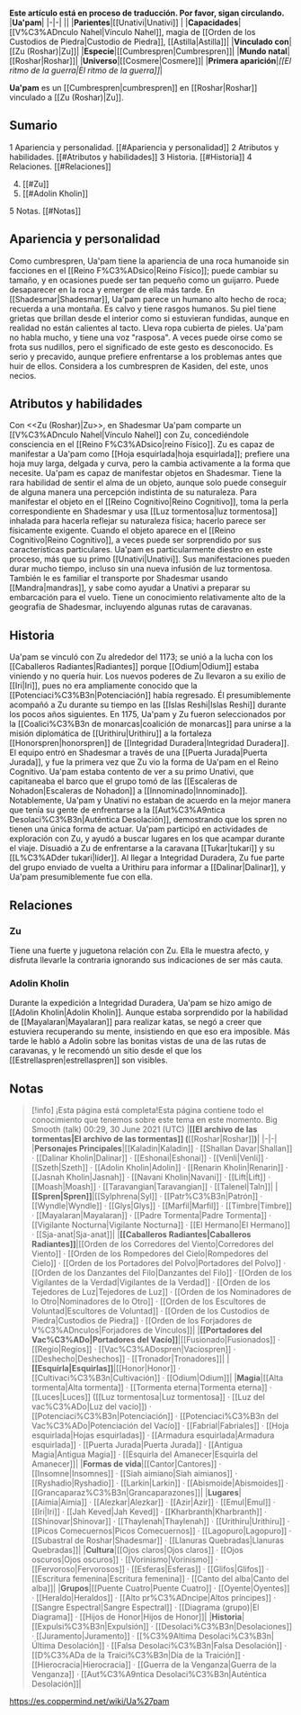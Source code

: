 **Este artículo está en proceso de traducción. Por favor, sigan circulando.**
|**Ua'pam**|
|-|-|
||
|**Parientes**|[[Unativi\|Unativi]] |
|**Capacidades**|[[V%C3%ADnculo Nahel\|Vínculo Nahel]], magia de [[Orden de los Custodios de Piedra\|Custodio de Piedra]], [[Astilla\|Astilla]]|
|**Vinculado con**|[[Zu (Roshar)\|Zu]]|
|**Especie**|[[Cumbrespren\|Cumbrespren]]|
|**Mundo natal**|[[Roshar\|Roshar]]|
|**Universo**|[[Cosmere\|Cosmere]]|
|**Primera aparición**|*[[El ritmo de la guerra\|El ritmo de la guerra]]*|

**Ua'pam** es un [[Cumbrespren\|cumbrespren]] en [[Roshar\|Roshar]] vinculado a [[Zu (Roshar)\|Zu]].

## Sumario

1 Apariencia y personalidad. [[#Apariencia y personalidad]] 
2 Atributos y habilidades. [[#Atributos y habilidades]] 
3 Historia. [[#Historia]] 
4 Relaciones. [[#Relaciones]] 

4. [[#Zu]] 
4. [[#Adolin Kholin]] 


5 Notas. [[#Notas]] 


## Apariencia y personalidad
Como cumbrespren, Ua'pam tiene la apariencia de una roca humanoide sin facciones en el [[Reino F%C3%ADsico\|Reino Físico]]; puede cambiar su tamaño, y en ocasiones puede ser tan pequeño como un guijarro. Puede desaparecer en la roca y emerger de ella más tarde.
En [[Shadesmar\|Shadesmar]], Ua'pam parece un humano alto hecho de roca; recuerda a una montaña. Es calvo y tiene rasgos humanos. Su piel tiene grietas que brillan desde el interior como si estuvieran fundidas, aunque en realidad no están calientes al tacto. Lleva ropa cubierta de pieles.
Ua'pam no habla mucho, y tiene una voz "rasposa". A veces puede oirse como se frota sus nudillos, pero el significado de este gesto es desconocido. Es serio y precavido, aunque prefiere enfrentarse a los problemas antes que huir de ellos. Considera a los cumbrespren de Kasiden, del este, unos necios.

## Atributos y habilidades
  Con <<Zu (Roshar)\|Zu>>, en Shadesmar
Ua'pam comparte un [[V%C3%ADnculo Nahel\|Vínculo Nahel]] con Zu, concediéndole consciencia en el [[Reino F%C3%ADsico\|reino Físico]]. Zu es capaz de manifestar a Ua'pam como [[Hoja esquirlada\|hoja esquirlada]]; prefiere una hoja muy larga, delgada y curva, pero la cambia activamente a la forma que necesite.
Ua'pam es capaz de manifestar objetos en Shadesmar. Tiene la rara habilidad de sentir el alma de un objeto, aunque solo puede conseguir de alguna manera una percepción indistinta de su naturaleza. Para manifestar el objeto en el [[Reino Cognitivo\|Reino Cognitivo]], toma la perla correspondiente en Shadesmar y usa [[Luz tormentosa\|luz tormentosa]] inhalada para hacerla reflejar su naturaleza física; hacerlo parece ser físicamente exigente. Cuando el objeto aparece en el [[Reino Cognitivo\|Reino Cognitivo]], a veces puede ser sorprendido por sus características particulares. Ua'pam es particularmente diestro en este proceso, más que su primo [[Unativi\|Unativi]]. Sus manifestaciones pueden durar mucho tiempo, incluso sin una nueva infusión de luz tormentosa.
También le es familiar el transporte por Shadesmar usando [[Mandra\|mandras]], y sabe como ayudar a Unativi a preparar su embarcación para el vuelo. Tiene un conocimiento relativamente alto de la geografía de Shadesmar, incluyendo algunas rutas de caravanas.

## Historia
Ua'pam se vinculó con Zu alrededor del 1173; se unió a la lucha con los [[Caballeros Radiantes\|Radiantes]] porque [[Odium\|Odium]] estaba viniendo y no quería huir. Los nuevos poderes de Zu llevaron a su exilio de [[Iri\|Iri]], pues no era ampliamente conocido que la [[Potenciaci%C3%B3n\|Potenciación]] había regresado. Él presumiblemente acompañó a Zu durante su tiempo en las [[Islas Reshi\|Islas Reshi]] durante los pocos años siguientes.
En 1175, Ua'pam y Zu fueron seleccionados por la [[Coalici%C3%B3n de monarcas\|coalición de monarcas]] para unirse a la misión diplomática de [[Urithiru\|Urithiru]] a la fortaleza [[Honorspren\|honorspren]] de [[Integridad Duradera\|Integridad Duradera]]. El equipo entró en Shadesmar a través de una [[Puerta Jurada\|Puerta Jurada]], y fue la primera vez que Zu vio la forma de Ua'pam en el Reino Cognitivo. Ua'pam estaba contento de ver a su primo Unativi, que capitaneaba el barco que el grupo tomó de las [[Escaleras de Nohadon\|Escaleras de Nohadon]] a [[Innominado\|Innominado]]. Notablemente, Ua'pam y Unativi no estaban de acuerdo en la mejor manera que tenía su gente de enfrentarse a la [[Aut%C3%A9ntica Desolaci%C3%B3n\|Auténtica Desolación]], demostrando que los spren no tienen una única forma de actuar.
Ua'pam participó en actividades de exploración con Zu, y ayudó a buscar lugares en los que acampar durante el viaje. Disuadió a Zu de enfrentarse a la caravana [[Tukar\|tukari]] y su [[L%C3%ADder tukari\|líder]]. Al llegar a Integridad Duradera, Zu fue parte del grupo enviado de vuelta a Urithiru para informar a [[Dalinar\|Dalinar]], y Ua'pam presumiblemente fue con ella.

## Relaciones
### Zu
Tiene una fuerte y juguetona relación con Zu. Ella le muestra afecto, y disfruta llevarle la contraria ignorando sus indicaciones de ser más cauta.

### Adolin Kholin
Durante la expedición a Integridad Duradera, Ua'pam se hizo amigo de [[Adolin Kholin\|Adolin Kholin]]. Aunque estaba sorprendido por la habilidad de [[Mayalaran\|Mayalaran]] para realizar katas, se negó a creer que estuviera recuperando su mente, insistiendo en que eso era imposible. Más tarde le habló a Adolin sobre las bonitas vistas de una de las rutas de caravanas, y le recomendó un sitio desde el que los [[Estrellaspren\|estrellaspren]] son visibles.

## Notas

> [!info] ¡Esta página está completa!Esta página contiene todo el conocimiento que tenemos sobre este tema en este momento.
Big Smooth (talk) 00:29, 30 June 2021 (UTC)
|**[[El archivo de las tormentas\|El archivo de las tormentas]] (**[[Roshar\|Roshar]]**)**|
|-|-|
|**Personajes Principales**|[[Kaladin\|Kaladin]] · [[Shallan Davar\|Shallan]] · [[Dalinar Kholin\|Dalinar]] · [[Eshonai\|Eshonai]] · [[Venli\|Venli]] · [[Szeth\|Szeth]] · [[Adolin Kholin\|Adolin]] · [[Renarin Kholin\|Renarin]] · [[Jasnah Kholin\|Jasnah]] · [[Navani Kholin\|Navani]] · [[Lift\|Lift]] · [[Moash\|Moash]] · [[Taravangian\|Taravangian]] · [[Talenel\|Taln]]|
|**[[Spren\|Spren]]**|[[Sylphrena\|Syl]] · [[Patr%C3%B3n\|Patrón]] · [[Wyndle\|Wyndle]] · [[Glys\|Glys]] · [[Marfil\|Marfil]] · [[Timbre\|Timbre]] · [[Mayalaran\|Mayalaran]] · [[Padre Tormenta\|Padre Tormenta]] · [[Vigilante Nocturna\|Vigilante Nocturna]] · [[El Hermano\|El Hermano]] · [[Sja-anat\|Sja-anat]]|
|**[[Caballeros Radiantes\|Caballeros Radiantes]]**|[[Orden de los Corredores del Viento\|Corredores del Viento]] · [[Orden de los Rompedores del Cielo\|Rompedores del Cielo]] · [[Orden de los Portadores del Polvo\|Portadores del Polvo]] · [[Orden de los Danzantes del Filo\|Danzantes del Filo]] · [[Orden de los Vigilantes de la Verdad\|Vigilantes de la Verdad]] · [[Orden de los Tejedores de Luz\|Tejedores de Luz]] · [[Orden de los Nominadores de lo Otro\|Nominadores de lo Otro]] · [[Orden de los Escultores de Voluntad\|Escultores de Voluntad]] · [[Orden de los Custodios de Piedra\|Custodios de Piedra]] · [[Orden de los Forjadores de V%C3%ADnculos\|Forjadores de Vínculos]]|
|**[[Portadores del Vac%C3%ADo\|Portadores del Vacío]]**|[[Fusionado\|Fusionados]] · [[Regio\|Regios]] · [[Vac%C3%ADospren\|Vacíospren]] · [[Deshecho\|Deshechos]] · [[Tronador\|Tronadores]]|
|**[[Esquirla\|Esquirlas]]**|[[Honor\|Honor]] · [[Cultivaci%C3%B3n\|Cultivación]] · [[Odium\|Odium]]|
|**Magia**|[[Alta tormenta\|Alta tormenta]] · [[Tormenta eterna\|Tormenta eterna]] · [[Luces\|Luces]] ([[Luz tormentosa\|Luz tormentosa]] · [[Luz del vac%C3%ADo\|Luz del vacío]]) · [[Potenciaci%C3%B3n\|Potenciación]] · [[Potenciaci%C3%B3n del Vac%C3%ADo\|Potenciación del Vacío]] · [[Fabrial\|Fabriales]] · [[Hoja esquirlada\|Hojas esquirladas]] · [[Armadura esquirlada\|Armadura esquirlada]] · [[Puerta Jurada\|Puerta Jurada]] · [[Antigua Magia\|Antigua Magia]] · [[Esquirla del Amanecer\|Esquirla del Amanecer]]|
|**Formas de vida**|[[Cantor\|Cantores]] · [[Insomne\|Insomnes]] · [[Siah aimiano\|Siah aimianos]] · [[Ryshadio\|Ryshadio]] · [[Larkin\|Larkin]] · [[Abismoide\|Abismoides]] · [[Grancaparaz%C3%B3n\|Grancaparazones]]|
|**Lugares**|[[Aimia\|Aimia]] · [[Alezkar\|Alezkar]] · [[Azir\|Azir]] · [[Emul\|Emul]] · [[Iri\|Iri]] · [[Jah Keved\|Jah Keved]] · [[Kharbranth\|Kharbranth]] · [[Shinovar\|Shinovar]] · [[Thaylenah\|Thaylenah]] · [[Urithiru\|Urithiru]] · [[Picos Comecuernos\|Picos Comecuernos]] · [[Lagopuro\|Lagopuro]] · [[Subastral de Roshar\|Shadesmar]] · [[Llanuras Quebradas\|Llanuras Quebradas]]|
|**Cultura**|[[Ojos claros\|Ojos claros]] · [[Ojos oscuros\|Ojos oscuros]] · [[Vorinismo\|Vorinismo]] · [[Fervoroso\|Fervorosos]] · [[Esferas\|Esferas]] · [[Glifos\|Glifos]] · [[Escritura femenina\|Escritura femenina]] · [[Canto del alba\|Canto del alba]]|
|**Grupos**|[[Puente Cuatro\|Puente Cuatro]] · [[Oyente\|Oyentes]] · [[Heraldo\|Heraldos]] · [[Alto pr%C3%ADncipe\|Altos príncipes]] · [[Sangre Espectral\|Sangre Espectral]] · [[Diagrama (grupo)\|El Diagrama]] · [[Hijos de Honor\|Hijos de Honor]]|
|**Historia**|[[Expulsi%C3%B3n\|Expulsión]] · [[Desolaci%C3%B3n\|Desolaciones]] · [[Juramento\|Juramento]] · [[%C3%9Altima Desolaci%C3%B3n\|Última Desolación]] · [[Falsa Desolaci%C3%B3n\|Falsa Desolación]] · [[D%C3%ADa de la Traici%C3%B3n\|Día de la Traición]] · [[Hierocracia\|Hierocracia]] · [[Guerra de la Venganza\|Guerra de la Venganza]] · [[Aut%C3%A9ntica Desolaci%C3%B3n\|Auténtica Desolación]]|



https://es.coppermind.net/wiki/Ua%27pam